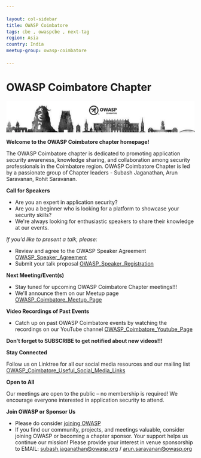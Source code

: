 ```yaml
---

layout: col-sidebar
title: OWASP Coimbatore
tags: cbe , owaspcbe , next-tag
region: Asia
country: India
meetup-group: owasp-coimbatore

---
```


# OWASP Coimbatore Chapter

![OWASP Coimbatore Chapter](/assets/images/OWASP_Cbe_Banner.png)

**Welcome to the OWASP Coimbatore chapter homepage!**

The OWASP Coimbatore chapter is dedicated to promoting application security awareness, knowledge sharing, and collaboration among security professionals in the Coimbatore region. 
OWASP Coimbatore Chapter is led by a passionate group of Chapter leaders - Subash Jaganathan, Arun Saravanan, Rohit Saravanan.

**Call for Speakers**

* Are you an expert in application security? 
* Are you a beginner who is looking for a platform to showcase your security skills? 
* We're always looking for enthusiastic speakers to share their knowledge at our events. 

*If you'd like to present a talk, please:*

* Review and agree to the OWASP Speaker Agreement [OWASP_Speaker_Agreement](https://owasp.org/www-policy/legal/speaker-agreement)
* Submit your talk proposal [OWASP_Speaker_Registration](https://forms.gle/XmkgVeeLrCLgmFcWA)

**Next Meeting/Event(s)**

* Stay tuned for upcoming OWASP Coimbatore Chapter meetings!!! 
* We'll announce them on our Meetup page [OWASP_Coimbatore_Meetup_Page](https://www.meetup.com/owasp-coimbatore-chapter)

**Video Recordings of Past Events**

* Catch up on past OWASP Coimbatore events by watching the recordings on our YouTube channel
[OWASP_Coimbatore_Youtube_Page](https://www.youtube.com/@owaspcbe) 

**Don't forget to SUBSCRIBE to get notified about new videos!!!**

**Stay Connected**

Follow us on Linktree for all our social media resources and our mailing list [OWASP_Coimbatore_Useful_Social_Media_Links](https://linktr.ee/OWASP_Coimbatore)  

**Open to All**

Our meetings are open to the public – no membership is required! We encourage everyone interested in application security to attend.


**Join OWASP or Sponsor Us**

* Please do consider [joining OWASP](https://owasp.org/membership/)
* If you find our community, projects, and meetings valuable, consider joining OWASP or becoming a chapter sponsor. Your support helps us continue our mission!
Please provide your interest in venue sponsorship to EMAIL: subash.jaganathan@owasp.org / arun.saravanan@owasp.org
